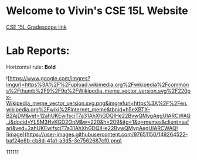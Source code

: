 # Welcome to Vivin's CSE 15L Website

[CSE 15L Gradescope link](https://www.gradescope.com/courses/346317)

# Lab Reports:
Horizontal rule:
**Bold**	

![https://www.google.com/imgres?imgurl=https%3A%2F%2Fupload.wikimedia.org%2Fwikipedia%2Fcommons%2Fthumb%2F9%2F9e%2FWikipedia_meme_vector_version.svg%2F220px-Wikipedia_meme_vector_version.svg.png&imgrefurl=https%3A%2F%2Fen.wikipedia.org%2Fwiki%2FInternet_meme&tbnid=h5eXBTX-B2AjDM&vet=12ahUKEwifsciT7a31AhXhGDQIHe22BvwQMygAegUIARCWAQ..i&docid=YLSM3HvKGD2OnM&w=220&h=209&itg=1&q=memes&client=safari&ved=2ahUKEwifsciT7a31AhXhGDQIHe22BvwQMygAegUIARCWAQ![image](https://user-images.githubusercontent.com/97651150/149264522-baf24e8b-cb8d-41a1-a3d5-3e7562687cf0.png)

111111
